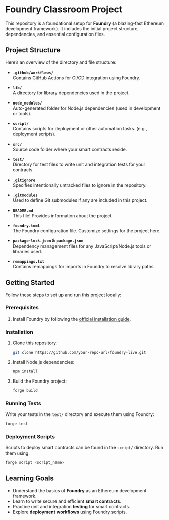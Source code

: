 # Foundry Classroom Project

This repository is a foundational setup for **Foundry** (a blazing-fast Ethereum development framework). It includes the initial project structure, dependencies, and essential configuration files.

## Project Structure

Here’s an overview of the directory and file structure:

- **`.github/workflows/`**  
  Contains GitHub Actions for CI/CD integration using Foundry.

- **`lib/`**  
  A directory for library dependencies used in the project.

- **`node_modules/`**  
  Auto-generated folder for Node.js dependencies (used in development or tools).

- **`script/`**  
  Contains scripts for deployment or other automation tasks. (e.g., deployment scripts).

- **`src/`**  
  Source code folder where your smart contracts reside.

- **`test/`**  
  Directory for test files to write unit and integration tests for your contracts.

- **`.gitignore`**  
  Specifies intentionally untracked files to ignore in the repository.

- **`.gitmodules`**  
  Used to define Git submodules if any are included in this project.

- **`README.md`**  
  This file! Provides information about the project.

- **`foundry.toml`**  
  The Foundry configuration file. Customize settings for the project here.

- **`package-lock.json` & `package.json`**  
  Dependency management files for any JavaScript/Node.js tools or libraries used.

- **`remappings.txt`**  
  Contains remappings for imports in Foundry to resolve library paths.

## Getting Started

Follow these steps to set up and run this project locally:

### Prerequisites

1. Install Foundry by following the [official installation guide](https://book.getfoundry.sh/getting-started/installation).

### Installation

1. Clone this repository:
   ```bash
   git clone https://github.com/your-repo-url/foundry-live.git
   ```

2. Install Node.js dependencies:
   ```bash
   npm install
   ```

3. Build the Foundry project:
   ```bash
   forge build
   ```

### Running Tests

Write your tests in the `test/` directory and execute them using Foundry:

```bash
forge test
```

### Deployment Scripts

Scripts to deploy smart contracts can be found in the `script/` directory. Run them using:

```bash
forge script <script_name>
```

## Learning Goals

- Understand the basics of **Foundry** as an Ethereum development framework.
- Learn to write secure and efficient **smart contracts**.
- Practice unit and integration **testing** for smart contracts.
- Explore **deployment workflows** using Foundry scripts.
